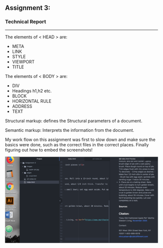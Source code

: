 ## Assignment 3:
### Technical Report

------------------------------------
The elements of < HEAD > are:
* META
* LINK
* STYLE
* VIEWPORT
* TITLE

The elements of < BODY > are:
* DIV
* Headings h1,h2 etc.
* BLOCK
* HORIZONTAL RULE
* ADDRESS
* TEXT

Structural markup: defines the Structural parameters of a document.

Semantic markup: Interprets the information from the document.

My work flow on this assignment was first to slow down and make sure the basics were done, such as the correct files in the correct places. Finally figuring out how to embed the screenshots!






![pages](screen3.png)
